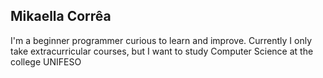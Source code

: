 ## Mikaella Corrêa

I'm a beginner programmer curious to learn and improve. Currently I only take extracurricular courses, but I want to study Computer Science at the college UNIFESO

<div align="center">
   <div style="display: inline_block><br>
      
      <img align="center" height="30" width="40" alt="html-icon" src="https://raw.githubusercontent.com/devicons/devicon/master/icons/html5/html5-original.svg">
      <img align="center" height="30" width="40" alt="css-icon" src="https://raw.githubusercontent.com/devicons/devicon/master/icons/css3/css3-original.svg">
   </div>
          
</div>




          
